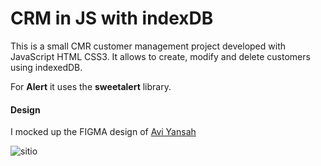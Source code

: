# CRM in JS with indexDB
This is a small CMR customer management project developed with JavaScript HTML CSS3.
It allows to create, modify and delete customers using indexedDB.

For **Alert** it uses the **sweetalert** library.

#### Design 
I mocked up the FIGMA design of [Avi Yansah](https://www.figma.com/community/file/1146467298668328949/CRM-Dashboard-Customers-List)


![sitio](https://pameschurrer.es/crm.png)